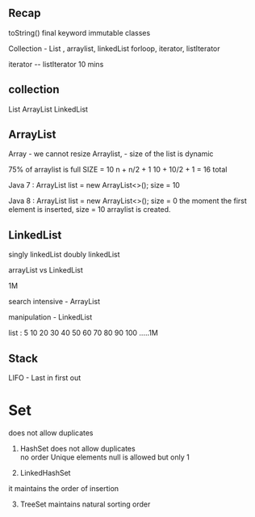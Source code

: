 ## Recap 

toString()
final keyword 
immutable classes 

Collection - List , arraylist, linkedList 
forloop, iterator, listIterator

iterator    -- listIterator 
10 mins


## collection

List 
ArrayList       LinkedList          



## ArrayList

Array - we cannot resize
Arraylist, - size of the list is dynamic






75% of arraylist is full
SIZE = 10
n + n/2 + 1
10 + 10/2 + 1 = 16 total 



Java 7 : 
ArrayList<Integer> list = new ArrayList<>();
size = 10 


Java 8 :
ArrayList<Integer> list = new ArrayList<>();
size = 0
the moment the first element is inserted, size = 10 arraylist is created.


## LinkedList 

singly linkedList 
doubly linkedList 



arrayList           vs LinkedList 

1M 

search intensive - ArrayList 

manipulation - LinkedList 

list : 5 10 20 30 40 50 60 70 80 90 100 .....1M 




## Stack 

LIFO - Last in first out 



# Set 

does not allow duplicates




1. HashSet
 does not allow duplicates  
 no order
 Unique elements
 null is allowed but only 1 

2. LinkedHashSet 

  it maintains the order of insertion 

3. TreeSet
 maintains natural sorting order







































